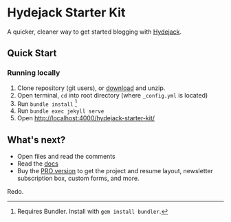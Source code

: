 # Hydejack Starter Kit

A quicker, cleaner way to get started blogging with [Hydejack](https://hydejack.com/).

## Quick Start
### Running locally
1. Clone repository (git users), or [download] and unzip.
2. Open terminal, `cd` into root directory (where `_config.yml` is located)
3. Run `bundle install` [^1]
4. Run `bundle exec jekyll serve`
5. Open <http://localhost:4000/hydejack-starter-kit/>

## What's next?
* Open files and read the comments
* Read the [docs](https://hydejack.com/docs/)
* Buy the [PRO version](https://hydejack.com/download/) to get the project and resume layout, newsletter subscription box, custom forms, and more.

[^1]: Requires Bundler. Install with `gem install bundler`.

[download]: https://github.com/hydecorp/hydejack-starter-kit/archive/master.zip

Redo.